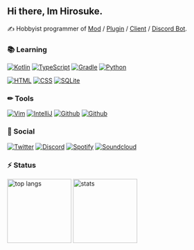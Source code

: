 ## Hi there, Im Hirosuke.  
✍ Hobbyist programmer of [Mod](https://www.curseforge.com/members/hirosukt/projects) / [Plugin](https://www.spigotmc.org/resources/authors/hirosuke.1395001/) / [Client](https://github.com/hirosukt?tab=repositories&q=hacked-client) / [Discord Bot](https://github.com/hirosukt?tab=repositories&q=discord-bot).  

### 📚 Learning
[![Kotlin](https://img.shields.io/badge/_-Kotlin-7F52FF.svg?style=for-the-badge&logo=kotlin&logoColor=white)](https://kotlinlang.org/)
[![TypeScript](https://img.shields.io/badge/_-TypeScript-3178C6.svg?style=for-the-badge&logo=typescript&logoColor=white)](https://www.typescriptlang.org/)
[![Gradle](https://img.shields.io/badge/_-Gradle-02303A.svg?style=for-the-badge&logo=gradle&logoColor=white)](https://gradle.org/)
[![Python](https://img.shields.io/badge/_-Python-3776AB.svg?style=for-the-badge&logo=python&logoColor=white)](https://www.python.org/)

[![HTML](https://img.shields.io/badge/_-Html-E34F26.svg?style=for-the-badge&logo=html5&logoColor=white)](https://developer.mozilla.org/ja/docs/Web/HTML)
[![CSS](https://img.shields.io/badge/_-Css-1572B6.svg?style=for-the-badge&logo=html5&logoColor=white)](https://developer.mozilla.org/ja/docs/Web/CSS)
[![SQLite](https://img.shields.io/badge/_-SQLite-003B57.svg?style=for-the-badge&logo=sqlite&logoColor=white)](https://www.sqlite.org/index.html)

### ✏ Tools
[![Vim](https://img.shields.io/badge/_-Vim-019733.svg?style=for-the-badge&logo=vim&logoColor=white)](https://www.vim.org/)
[![IntelliJ](https://img.shields.io/badge/_-IntelliJ_IDEA-000000.svg?style=for-the-badge&logo=intellij-idea&logoColor=white)](https://www.jetbrains.com/help/idea/2021.2/discover-intellij-idea.html)
[![Github](https://img.shields.io/badge/_-Github-181717.svg?style=for-the-badge&logo=github&logoColor=white)](https://github.com/)
[![Github](https://img.shields.io/badge/_-VSCode-007ACC.svg?style=for-the-badge&logo=visual-studio-code&logoColor=white)](https://code.visualstudio.com/)

### 🌳 Social
[![Twitter](https://img.shields.io/badge/_-Twitter-1DA1F2.svg?style=for-the-badge&logo=twitter&logoColor=white)](https://twitter.com/hirosukt)
[![Discord](https://img.shields.io/badge/_-Discord-5865F2.svg?style=for-the-badge&logo=discord&logoColor=white)](https://chihuyu.love)
[![Spotify](https://img.shields.io/badge/_-Spotify-1DB954.svg?style=for-the-badge&logo=spotify&logoColor=white)](https://open.spotify.com/user/31wg5leuznlbwyjidtx5ehr4j5cm?si=d75c36b307bf4ee2)
[![Soundcloud](https://img.shields.io/badge/_-Soundcloud-FF3300.svg?style=for-the-badge&logo=soundcloud&logoColor=white)](https://soundcloud.com/cdy25hytfrly)

### ⚡ Status
<p align=left>
  <img alt="top langs" height="148px" src="https://github-readme-stats.vercel.app/api/top-langs/?username=Hirosukt&layout=compact&title_color=fefefe&icon_color=fefefe&text_color=cfcfcf&bg_color=1a1a1a"/>
  <img alt="stats" height="148px" src="https://github-readme-stats.vercel.app/api?username=Hirosukt&count_private=true&show_icons=true&title_color=fefefe&icon_color=fefefe&text_color=cfcfcf&bg_color=1a1a1a"/>
</p>
